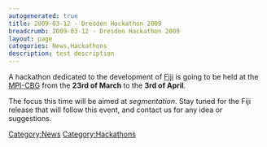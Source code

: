 ```yaml
---
autogenerated: true
title: 2009-03-12 - Dresden Hackathon 2009
breadcrumb: 2009-03-12 - Dresden Hackathon 2009
layout: page
categories: News,Hackathons
description: test description
---
```


A hackathon dedicated to the development of [Fiji](https://fiji.sc) is going to be held at the [MPI-CBG](http://mpi-cbg.de) from the **23rd of March** to the **3rd of April**.

The focus this time will be aimed at *segmentation*. Stay tuned for the Fiji release that will follow this event, and contact us for any idea or suggestions.

[Category:News](Category_News "wikilink") [Category:Hackathons](Category_Hackathons "wikilink")
